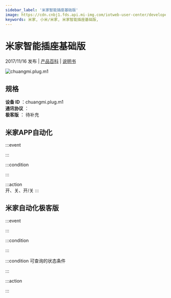 ```yaml
---
sidebar_label: '米家智能插座基础版'
image: https://cdn.cnbj1.fds.api.mi-img.com/iotweb-user-center/developer_1679047510831rvIZ7gBC.png?GalaxyAccessKeyId=AKVGLQWBOVIRQ3XLEW&Expires=9223372036854775807&Signature=eReV5LeSzpdOSW0HgP84dlJCW5M=
keywords: 米家, 小米/米家, 米家智能插座基础版, 
---
```

# 米家智能插座基础版

2017/11/16 发布 | [产品百科](https://home.mi.com/webapp/content/baike/product/index.html?model=chuangmi.plug.m1/) | [说明书](https://home.mi.com/views/introduction.html?model=chuangmi.plug.m1&region=cn)

![chuangmi.plug.m1](https://cdn.cnbj1.fds.api.mi-img.com/iotweb-user-center/developer_1679047510831rvIZ7gBC.png?GalaxyAccessKeyId=AKVGLQWBOVIRQ3XLEW&Expires=9223372036854775807&Signature=eReV5LeSzpdOSW0HgP84dlJCW5M=)

## 规格  
> 
**设备 ID** ：chuangmi.plug.m1  
**通讯协议** ：  
**极客版**  ： 待补充 


## 米家APP自动化  

:::event  

:::

:::condition  

:::

:::action   
开、关、开/关
:::

## 米家自动化极客版  

:::event  

:::

:::condition  

:::

:::condition 可查询的状态条件  

:::

:::action  

:::

        
